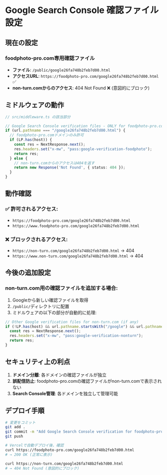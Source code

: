 # Google Search Console 確認ファイル設定

## 現在の設定

### foodphoto-pro.com専用確認ファイル
- **ファイル**: `/public/google26fa748b2feb7d00.html`
- **アクセスURL**: `https://foodphoto-pro.com/google26fa748b2feb7d00.html` ✅
- **non-turn.comからのアクセス**: 404 Not Found ❌ (意図的にブロック)

## ミドルウェアの動作

```typescript
// src/middleware.ts の該当部分

// Google Search Console verification files - ONLY for foodphoto-pro.com
if (url.pathname === "/google26fa748b2feb7d00.html") {
  // foodphoto-pro.comドメインのみ許可
  if (LP.has(host)) {
    const res = NextResponse.next();
    res.headers.set("x-mw", "pass:google-verification-foodphoto");
    return res;
  } else {
    // non-turn.comからのアクセスは404を返す
    return new Response('Not Found', { status: 404 });
  }
}
```

## 動作確認

### ✅ 許可されるアクセス:
- `https://foodphoto-pro.com/google26fa748b2feb7d00.html`
- `https://www.foodphoto-pro.com/google26fa748b2feb7d00.html`

### ❌ ブロックされるアクセス:
- `https://non-turn.com/google26fa748b2feb7d00.html` → 404
- `https://www.non-turn.com/google26fa748b2feb7d00.html` → 404

## 今後の追加設定

### non-turn.com用の確認ファイルを追加する場合:

1. Googleから新しい確認ファイルを取得
2. `/public/`ディレクトリに配置
3. ミドルウェアの以下の部分が自動的に処理:

```typescript
// Other Google verification files for non-turn.com (if any)
if (!LP.has(host) && url.pathname.startsWith("/google") && url.pathname.endsWith(".html")) {
  const res = NextResponse.next();
  res.headers.set("x-mw", "pass:google-verification-nonturn");
  return res;
}
```

## セキュリティ上の利点

1. **ドメイン分離**: 各ドメインの確認ファイルが独立
2. **誤配信防止**: foodphoto-pro.comの確認ファイルがnon-turn.comで表示されない
3. **Search Console管理**: 各ドメインを独立して管理可能

## デプロイ手順

```bash
# 変更をコミット
git add .
git commit -m "Add Google Search Console verification for foodphoto-pro.com only"
git push

# Vercelで自動デプロイ後、確認
curl https://foodphoto-pro.com/google26fa748b2feb7d00.html
# → 200 OK (正常に表示)

curl https://non-turn.com/google26fa748b2feb7d00.html
# → 404 Not Found (意図的にブロック)
```